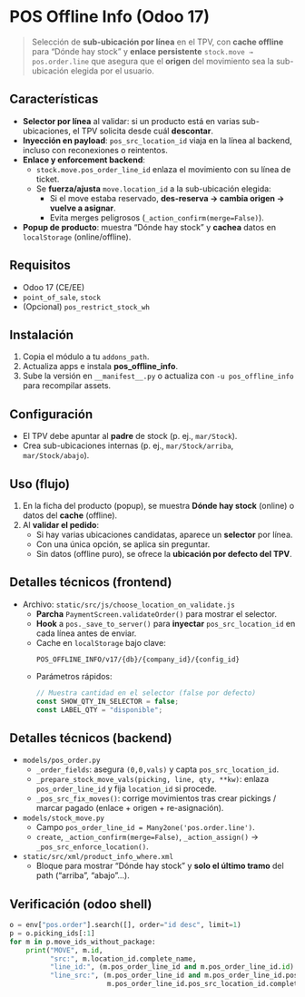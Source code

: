 # POS Offline Info (Odoo 17)

> Selección de **sub-ubicación por línea** en el TPV, con **cache offline** para “Dónde hay stock” y **enlace persistente** `stock.move → pos.order.line` que asegura que el **origen** del movimiento sea la sub-ubicación elegida por el usuario.

## Características
- **Selector por línea** al validar: si un producto está en varias sub-ubicaciones, el TPV solicita desde cuál **descontar**.
- **Inyección en payload**: `pos_src_location_id` viaja en la línea al backend, incluso con reconexiones o reintentos.
- **Enlace y enforcement backend**:
  - `stock.move.pos_order_line_id` enlaza el movimiento con su línea de ticket.
  - Se **fuerza/ajusta** `move.location_id` a la sub-ubicación elegida:
    - Si el move estaba reservado, **des-reserva → cambia origen → vuelve a asignar**.
    - Evita merges peligrosos (`_action_confirm(merge=False)`).
- **Popup de producto**: muestra “Dónde hay stock” y **cachea** datos en `localStorage` (online/offline).

## Requisitos
- Odoo 17 (CE/EE)
- `point_of_sale`, `stock`
- (Opcional) `pos_restrict_stock_wh`

## Instalación
1. Copia el módulo a tu `addons_path`.
2. Actualiza apps e instala **pos_offline_info**.
3. Sube la versión en `__manifest__.py` o actualiza con `-u pos_offline_info` para recompilar assets.

## Configuración
- El TPV debe apuntar al **padre** de stock (p. ej., `mar/Stock`).
- Crea sub-ubicaciones internas (p. ej., `mar/Stock/arriba`, `mar/Stock/abajo`).

## Uso (flujo)
1. En la ficha del producto (popup), se muestra **Dónde hay stock** (online) o datos del **cache** (offline).
2. Al **validar el pedido**:
   - Si hay varias ubicaciones candidatas, aparece un **selector** por línea.
   - Con una única opción, se aplica sin preguntar.
   - Sin datos (offline puro), se ofrece la **ubicación por defecto del TPV**.

## Detalles técnicos (frontend)
- Archivo: `static/src/js/choose_location_on_validate.js`
  - **Parcha** `PaymentScreen.validateOrder()` para mostrar el selector.
  - **Hook** a `pos._save_to_server()` para **inyectar** `pos_src_location_id` en cada línea antes de enviar.
  - Cache en `localStorage` bajo clave:
    ```
    POS_OFFLINE_INFO/v17/{db}/{company_id}/{config_id}
    ```
  - Parámetros rápidos:
    ```js
    // Muestra cantidad en el selector (false por defecto)
    const SHOW_QTY_IN_SELECTOR = false;
    const LABEL_QTY = "disponible";
    ```

## Detalles técnicos (backend)
- `models/pos_order.py`
  - `_order_fields`: asegura `(0,0,vals)` y capta `pos_src_location_id`.
  - `_prepare_stock_move_vals(picking, line, qty, **kw)`: enlaza `pos_order_line_id` y fija `location_id` si procede.
  - `_pos_src_fix_moves()`: corrige movimientos tras crear pickings / marcar pagado (enlace + origen + re-asignación).
- `models/stock_move.py`
  - Campo `pos_order_line_id = Many2one('pos.order.line')`.
  - `create`, `_action_confirm(merge=False)`, `_action_assign()` → `_pos_src_enforce_location()`.
- `static/src/xml/product_info_where.xml`
  - Bloque para mostrar “Dónde hay stock” y **solo el último tramo** del path (“arriba”, “abajo”…).

## Verificación (odoo shell)
```python
o = env["pos.order"].search([], order="id desc", limit=1)
p = o.picking_ids[:1]
for m in p.move_ids_without_package:
    print("MOVE", m.id,
          "src:", m.location_id.complete_name,
          "line_id:", (m.pos_order_line_id and m.pos_order_line_id.id) or False,
          "line_src:", (m.pos_order_line_id and m.pos_order_line_id.pos_src_location_id and
                        m.pos_order_line_id.pos_src_location_id.complete_name) or False)
